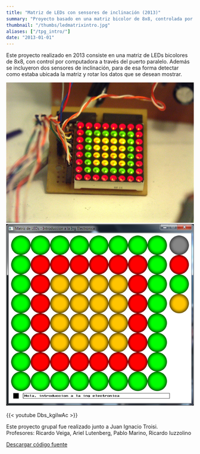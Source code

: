 ```yaml
---
title: "Matriz de LEDs con sensores de inclinación (2013)"
summary: "Proyecto basado en una matriz bicolor de 8x8, controlada por PC via el puerto paralelo. También incluimos dos sensores de orientación caseros, que permiten detectar el ángulo de la matriz."
thumbnail: "/thumbs/ledmatrixintro.jpg"
aliases: ["/tpg_intro/"]
date: "2013-01-01"
---
```


Este proyecto realizado en 2013 consiste en una matriz de LEDs bicolores de 8x8, con control por computadora a través del puerto paralelo. Además se incluyeron dos sensores de inclinación, para de esa forma detectar como estaba ubicada la matriz y rotar los datos que se desean mostrar.

![Matriz de LEDs en funcionamiento](/images/intromatriz.jpg)
![Programa de control para matriz de LEDs](/images/introprgm.png)

{{< youtube Dbs_kgilwAc >}}

Este proyecto grupal fue realizado junto a Juan Ignacio Troisi.\
Profesores: Ricardo Veiga, Ariel Lutenberg, Pablo Marino, Ricardo Iuzzolino

[Descargar código fuente](/downloads/matrizLedsIntro260613.zip)
